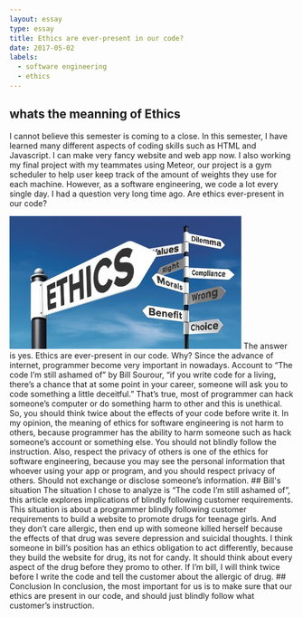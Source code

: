 ```yaml
---
layout: essay
type: essay
title: Ethics are ever-present in our code?
date: 2017-05-02
labels:
  - software engineering
  - ethics
---
```

## whats the meanning of Ethics
  I cannot believe this semester is coming to a close. In this semester, I have learned many different aspects of coding 
skills such as HTML and Javascript. I can make very fancy website and web app now. I also working my final project with 
my teammates using Meteor, our project is a gym scheduler to help user keep track of the amount of weights they use for each
machine. However, as a software engineering, we code a lot every single day. I had a question very long time ago. Are ethics
ever-present in our code?

<img class ="ui medium left floated image" src="../images/ethics.jpg">
  The answer is yes. Ethics are ever-present in our code. Why? Since the advance of internet, programmer become very important 
in nowadays. Account to “The code I’m still ashamed of” by Bill Sourour, “if you write code for a living, there’s a chance 
that at some point in your career, someone will ask you to code something a little deceitful.” That’s true, most of programmer
can hack someone’s computer or do something harm to other and this is unethical. So, you should think twice about the effects 
of your code before write it. In my opinion, the meaning of ethics for software engineering is not harm to others, because 
programmer has the ability to harm someone such as hack someone’s account or something else. You should not blindly follow the
instruction. Also, respect the privacy of others is one of the ethics for software engineering, because you may see the 
personal information that whoever using your app or program, and you should respect privacy of others. Should not exchange or
disclose someone’s information.
## Bill's situation
  The situation I chose to analyze is “The code I’m still ashamed of”, this article explores implications of blindly following 
customer requirements. This situation is about a programmer blindly following customer requirements to build a website to 
promote drugs for teenage girls. And they don’t care allergic, then end up with someone killed herself because the effects of
that drug was severe depression and suicidal thoughts. I think someone in bill’s position has an ethics obligation to act 
differently, because they build the website for drug, its not for candy. It should think about every aspect of the drug before
they promo to other. If I’m bill, I will think twice before I write the code and tell the customer about the allergic of drug.
## Conclusion
  In conclusion, the most important for us is to make sure that our ethics are present in our code, and should just blindly
follow what customer’s instruction.
